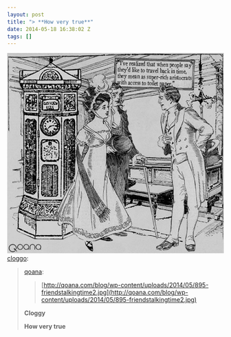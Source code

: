 ```yaml
---
layout: post
title: "> **How very true**"
date: 2014-05-18 16:38:02 Z
tags: []
---
```

![](/media/2014/05/86119500749.jpg)
[cloggo](http://cloggo.tumblr.com/post/86115463141/qoana):

> [qoana](http://qoana.tumblr.com/post/85333816560/http-qoana-com-blog-wp-content-uploads-2014-05-89):
> 
> > [http://qoana.com/blog/wp-content/uploads/2014/05/895-friendstalkingtime2.jpg](http://qoana.com/blog/wp-content/uploads/2014/05/895-friendstalkingtime2.jpg)
> 
> **Cloggy**
> 
> **How very true**
